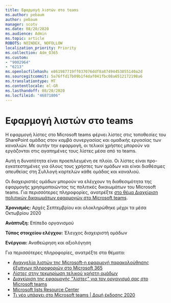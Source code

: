 ```yaml
---
title: Εφαρμογή λιστών στο teams
ms.author: pebaum
author: pebaum
manager: scotv
ms.date: 08/20/2020
ms.audience: Admin
ms.topic: article
ROBOTS: NOINDEX, NOFOLLOW
localization_priority: Priority
ms.collection: Adm_O365
ms.custom:
- "9002964"
- "6213"
ms.openlocfilehash: e861987719ff037076ddf8a87494453855140a2d
ms.sourcegitcommit: 5a76ffd17b09b1f4daf041fbc08a6512172198a6
ms.translationtype: MT
ms.contentlocale: el-GR
ms.lasthandoff: 08/20/2020
ms.locfileid: "46871806"
---
```

# <a name="lists-app-in-teams"></a>Εφαρμογή λιστών στο teams

Η εφαρμογή λίστες στο Microsoft teams φέρνει λίστες στις τοποθεσίες του SharePoint ομάδας στον καμβά συνεργασίας και ομαδικής εργασίας των καναλιών. Με αυτήν την εφαρμογή, οι τελικοί χρήστες μπορούν να εργάζονται στις αγαπημένες τους λίστες μέσα από το teams.  

Αυτή η δυνατότητα είναι προεπιλεγμένη σε πλοία. Οι λίστες είναι προ-εγκατεστημένες για όλους τους χρήστες των ομάδων και είναι διαθέσιμες απευθείας στη Συλλογή καρτελών κάθε ομάδας και καναλιού.  

Οι διαχειριστές ομάδων μπορούν να ελέγχουν τη διαθεσιμότητα της εφαρμογής χρησιμοποιώντας τις πολιτικές δικαιωμάτων του Microsoft teams. Για περισσότερες πληροφορίες, ανατρέξτε [στο θέμα Διαχείριση πολιτικών δικαιωμάτων εφαρμογών στο Microsoft teams](https://docs.microsoft.com/microsoftteams/teams-app-permission-policies).

**Χρονισμός:** Αρχές Σεπτεμβρίου και ολοκληρώθηκε μέχρι τα μέσα Οκτωβρίου 2020  

**Ανάπτυξη:** Επίπεδο οργανισμού  

**Τύπος στοιχείου ελέγχου:**  Έλεγχος διαχειριστή ομάδων  

**Ενέργεια:**  Αναθεώρηση και αξιολόγηση

Για περισσότερες πληροφορίες, ανατρέξτε στα θέματα: 

- [Αναγγελία λιστών της Microsoft-η εφαρμογή παρακολούθησης έξυπνων πληροφοριών στο Microsoft 365](https://techcommunity.microsoft.com/t5/microsoft-365-blog/announcing-microsoft-lists-your-smart-information-tracking-app/ba-p/1372233)
- [Λίστες στην τεκμηρίωση τελικού χρήστη ομάδων](https://support.microsoft.com/office/get-started-with-lists-in-microsoft-taeams-c971e46b-b36c-491b-9c35-efeddd0297db)
- [Διαχείριση της εφαρμογής "λίστες" για τον οργανισμό σας στο Microsoft teams](https://docs.microsoft.com/microsoftteams/manage-lists-app)
- [Microsoft lists Resource Center](https://aka.ms/MSLists)
- [Τι νέο υπάρχει στο Microsoft teams | Δομή έκδοσης 2020](https://techcommunity.microsoft.com/t5/microsoft-teams-blog/what-s-new-in-microsoft-teams-build-edition-2020/ba-p/1394224)